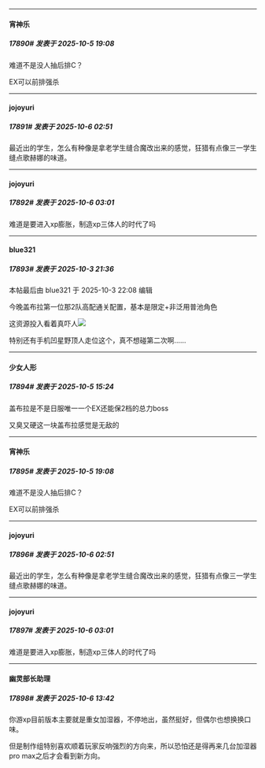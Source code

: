 ﻿
*****

####  宵神乐  
##### 17890#       发表于 2025-10-5 19:08

难道不是没人抽后排C？

EX可以前排强杀


*****

####  jojoyuri  
##### 17891#       发表于 2025-10-6 02:51

最近出的学生，怎么有种像是拿老学生缝合魔改出来的感觉，狂猎有点像三一学生缝点歌赫娜的味道。


*****

####  jojoyuri  
##### 17892#       发表于 2025-10-6 03:01

难道是要进入xp膨胀，制造xp三体人的时代了吗


*****

####  blue321  
##### 17893#       发表于 2025-10-3 21:36

 本帖最后由 blue321 于 2025-10-3 22:08 编辑 

今晚盖布拉第一位那2队高配通关配置，基本是限定+非泛用普池角色

这资源投入看着真吓人<img src="https://static.stage1st.com/image/smiley/face2017/068.png" referrerpolicy="no-referrer">

特别还有手机凹星野顶人走位这个，真不想碰第二次啊……

*****

####  少女人形  
##### 17894#       发表于 2025-10-5 15:24

盖布拉是不是日服唯一一个EX还能保2档的总力boss

又臭又硬这一块盖布拉感觉是无敌的

*****

####  宵神乐  
##### 17895#       发表于 2025-10-5 19:08

难道不是没人抽后排C？

EX可以前排强杀

*****

####  jojoyuri  
##### 17896#       发表于 2025-10-6 02:51

最近出的学生，怎么有种像是拿老学生缝合魔改出来的感觉，狂猎有点像三一学生缝点歌赫娜的味道。

*****

####  jojoyuri  
##### 17897#       发表于 2025-10-6 03:01

难道是要进入xp膨胀，制造xp三体人的时代了吗

*****

####  幽灵部长助理  
##### 17898#       发表于 2025-10-6 13:42

你游xp目前版本主要就是重女加湿器，不停地出，虽然挺好，但偶尔也想换换口味。

但是制作组特别喜欢顺着玩家反响强烈的方向来，所以恐怕还是得再来几台加湿器pro max之后才会看到新方向。


